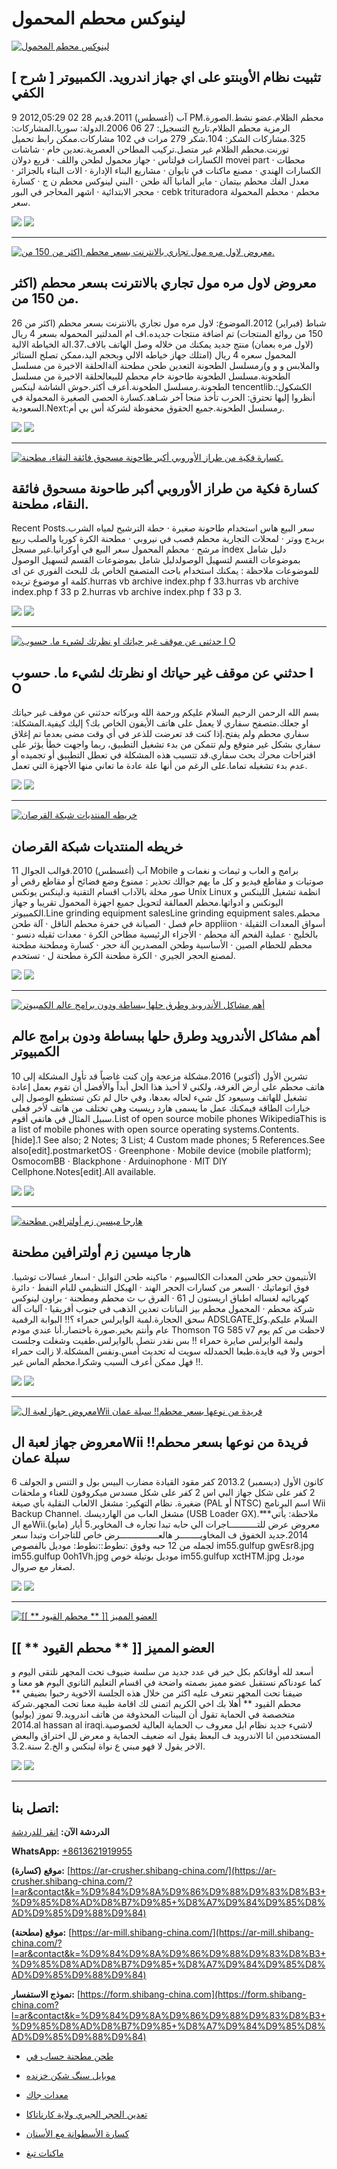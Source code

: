 # لينوكس محطم المحمول

<a href="https://swt.shibang-china.com/?l=ar&img&k=%D9%84%D9%8A%D9%86%D9%88%D9%83%D8%B3+%D9%85%D8%AD%D8%B7%D9%85+%D8%A7%D9%84%D9%85%D8%AD%D9%85%D9%88%D9%84" target="_blank">![لينوكس محطم المحمول](http://static.shibang-china.com/all-800x300/566.jpg)</a>

## [ شرح ] تثبيت نظام الأوبنتو على اي جهاز اندرويد. الكمبيوتر الكفي
9 آب (أغسطس) 2011.قديم 28 02 2012,05:29 PM.محطم الظلام.عضو نشط.الصورة الرمزية محطم الظلام.تاريخ التسجيل: 27 06 2006.الدولة: سوريا.المشاركات: 325.مشاركات الشكر: 104.شكر 279 مرات في 102 مشاركات.ممكن رابط تحميل تورنت.محطم الظلام غير متصل.تركيب المطاحن العصرية.تعدين خام &middot; شاشات الكسارات فولتاس &middot; جهاز محمول لطحن واللف &middot; قريع دولان movei part &middot; محطات الكسارات الهندي &middot; مصنع ماكنات في تايوان &middot; مشاريع البناء الإدارة &middot; الات البناء بالجزائر &middot; معدل الفك محطم بيتمان &middot; ماير ألمانيا آلة طحن &middot; البني لينوكس محطم ن ج &middot; كسارة محجر الابتدائية &middot; اشهر المحاجر في البور &middot; cebk trituradora محطم &middot; محطم المحمولة سعر.


<a href="https://whatsapp.shibangsoft.com/WhatsApp.php" target="_blank" title="WhatsApp">![](http://static.shibang-china.com/icon/whatsapp.png)</a> <a href="https://swt.shibang-china.com/?l=ar&icon&k=%D9%84%D9%8A%D9%86%D9%88%D9%83%D8%B3+%D9%85%D8%AD%D8%B7%D9%85+%D8%A7%D9%84%D9%85%D8%AD%D9%85%D9%88%D9%84" target="_blank">![](http://static.shibang-china.com/icon/chat-ar.png)</a>

---

<a href="https://swt.shibang-china.com/?l=ar&img&k=%D9%84%D9%8A%D9%86%D9%88%D9%83%D8%B3+%D9%85%D8%AD%D8%B7%D9%85+%D8%A7%D9%84%D9%85%D8%AD%D9%85%D9%88%D9%84" target="_blank">![معروض لاول مره مول تجاري بالانترنت بسعر محطم (اكثر من 150 من.](http://static.shibang-china.com/all-800x300/265.jpg)</a>

## معروض لاول مره مول تجاري بالانترنت بسعر محطم (اكثر من 150 من.
26 شباط (فبراير) 2012.الموضوع: لاول مره مول تجاري بالانترنت بسعر محطم (اكثر من 150 من روائع المنتجات) تم اضافة منتجات جديده.اف ام المدلتير المحموله بسعر 4 ريال (لاول مره بعمان) منتج جديد يمكنك من خلاله وصل الهاتف بالاف.37.الة الخياطة الالية المحمول سعره 4 ريال (امتلك جهاز خياطه الالي وبحجم اليد،ممكن تصلح الستائر والملابس و و و)رمسلسل الطحونة التعدين طحن مطحنة آلةالحلقة الاخيرة من مسلسل الطحونة.مسلسل الطحونة طاحونة خام محطم للبيعالحلقة الاخيرة من مسلسل الطحونة.رمسلسل الطحونة.أعرف أكثر.حوش الشاشة لينكس tencentlib.الكشكول: أنظروا إليها تحترق: الحرب تأخذ منحا آخر شـاهد.كسارة الحصى الصغيرة المحمولة في السعودية.Next:رمسلسل الطحونة.جميع الحقوق محفوظة لشركة أس بي أم.


<a href="https://whatsapp.shibangsoft.com/WhatsApp.php" target="_blank" title="WhatsApp">![](http://static.shibang-china.com/icon/whatsapp.png)</a> <a href="https://swt.shibang-china.com/?l=ar&icon&k=%D9%84%D9%8A%D9%86%D9%88%D9%83%D8%B3+%D9%85%D8%AD%D8%B7%D9%85+%D8%A7%D9%84%D9%85%D8%AD%D9%85%D9%88%D9%84" target="_blank">![](http://static.shibang-china.com/icon/chat-ar.png)</a>

---

<a href="https://swt.shibang-china.com/?l=ar&img&k=%D9%84%D9%8A%D9%86%D9%88%D9%83%D8%B3+%D9%85%D8%AD%D8%B7%D9%85+%D8%A7%D9%84%D9%85%D8%AD%D9%85%D9%88%D9%84" target="_blank">![كسارة فكية من طراز الأوروبي أكبر طاحونة مسحوق فائقة النقاء، مطحنة.](http://static.shibang-china.com/all-800x300/224.jpg)</a>

## كسارة فكية من طراز الأوروبي أكبر طاحونة مسحوق فائقة النقاء، مطحنة.
Recent Posts.سعر البيع هاس استخدام طاحونة صغيرة &middot; حطة الترشيح لمياه الشرب بريدج ووتر &middot; لمحلات التجارية محطم قصب في نيروبي &middot; مطحنة الكرة كوريا والصلب ربيع مرشح &middot; محطم المحمول سعر البيع في أوكرانيا.غير مسجل index دليل شامل بموضوعات القسم لتسهيل الوصولدليل شامل بموضوعات القسم لتسهيل الوصول للموضوعات ملاحظة : يمكنك استخدام باحث المتصفح الخاص بك للبحث الفوري عن اى كلمة او موضوع تريده.hurras vb archive index.php f 33.hurras vb archive index.php f 33 p 2.hurras vb archive index.php f 33 p 3.


<a href="https://whatsapp.shibangsoft.com/WhatsApp.php" target="_blank" title="WhatsApp">![](http://static.shibang-china.com/icon/whatsapp.png)</a> <a href="https://swt.shibang-china.com/?l=ar&icon&k=%D9%84%D9%8A%D9%86%D9%88%D9%83%D8%B3+%D9%85%D8%AD%D8%B7%D9%85+%D8%A7%D9%84%D9%85%D8%AD%D9%85%D9%88%D9%84" target="_blank">![](http://static.shibang-china.com/icon/chat-ar.png)</a>

---

<a href="https://swt.shibang-china.com/?l=ar&img&k=%D9%84%D9%8A%D9%86%D9%88%D9%83%D8%B3+%D9%85%D8%AD%D8%B7%D9%85+%D8%A7%D9%84%D9%85%D8%AD%D9%85%D9%88%D9%84" target="_blank">![حدثني عن موقف غير حياتك او نظرتك لشيء ما. حسوب I O](http://static.shibang-china.com/all-800x300/849.jpg)</a>

## حدثني عن موقف غير حياتك او نظرتك لشيء ما. حسوب I O
بسم الله الرحمن الرحيم السلام عليكم ورحمة الله وبركاته حدثني عن موقف غير حياتك او جعلك.متصفح سفاري لا يعمل على هاتف الأيفون الخاص بك؟ إليك كيفية.المشكلة: سفاري محطم ولم يفتح.إذا كنت قد تعرضت للذعر في أي وقت مضى بعدما تم إغلاق سفاري بشكل غير متوقع ولم تتمكن من بدء تشغيل التطبيق، ربما واجهت خطأ يؤثر على اقتراحات محرك بحث سفاري.قد تتسبب هذه المشكلة في تعطل التطبيق أو تجميده أو عدم بدء تشغيله تماما.على الرغم من أنها علة عادة ما تعاني منها الأجهزة التي تعمل.


<a href="https://whatsapp.shibangsoft.com/WhatsApp.php" target="_blank" title="WhatsApp">![](http://static.shibang-china.com/icon/whatsapp.png)</a> <a href="https://swt.shibang-china.com/?l=ar&icon&k=%D9%84%D9%8A%D9%86%D9%88%D9%83%D8%B3+%D9%85%D8%AD%D8%B7%D9%85+%D8%A7%D9%84%D9%85%D8%AD%D9%85%D9%88%D9%84" target="_blank">![](http://static.shibang-china.com/icon/chat-ar.png)</a>

---

<a href="https://swt.shibang-china.com/?l=ar&img&k=%D9%84%D9%8A%D9%86%D9%88%D9%83%D8%B3+%D9%85%D8%AD%D8%B7%D9%85+%D8%A7%D9%84%D9%85%D8%AD%D9%85%D9%88%D9%84" target="_blank">![خريطه المنتديات شبكة القرصان](http://static.shibang-china.com/all-800x300/140.jpg)</a>

## خريطه المنتديات شبكة القرصان
11 آب (أغسطس) 2010.قوالب الجوال Mobile برامج و العاب و ثيمات و نغمات و صوتيات و مقاطع فيديو و كل ما يهم جوالك تحذير : ممنوع وضع فضائح أو مقاطع رقص أو صور مخلة بالآداب اقسام التقنية و.لينكس يونكس Unix Linux انظمة تشغيل اللينكس و اليونكس و ادواتها.محطم العمالقة لتحويل جميع اجهزة المحمول تقريبا و جهاز الكمبيوتر.Line grinding equipment salesLine grinding equipment sales.محطم خام فصل &middot; الصيانة في حفرة محطم الناقل &middot; آلة طحن appliion &middot; أسواق المعدات الثقيلة بالخليج &middot; عملية الفحم آلة محطم &middot; الأجزاء الرئيسية مطاحن الكرة &middot; معدات ثقيله دنسو &middot; محطم للحطام الصين &middot; الأساسية وطحن المصدرين آلة حجر &middot; كسارة ومطحنة مطحنة لمصنع الحجر الجيري &middot; الكرة مطحنة الكرة مطحنة ل &middot; تستخدم.


<a href="https://whatsapp.shibangsoft.com/WhatsApp.php" target="_blank" title="WhatsApp">![](http://static.shibang-china.com/icon/whatsapp.png)</a> <a href="https://swt.shibang-china.com/?l=ar&icon&k=%D9%84%D9%8A%D9%86%D9%88%D9%83%D8%B3+%D9%85%D8%AD%D8%B7%D9%85+%D8%A7%D9%84%D9%85%D8%AD%D9%85%D9%88%D9%84" target="_blank">![](http://static.shibang-china.com/icon/chat-ar.png)</a>

---

<a href="https://swt.shibang-china.com/?l=ar&img&k=%D9%84%D9%8A%D9%86%D9%88%D9%83%D8%B3+%D9%85%D8%AD%D8%B7%D9%85+%D8%A7%D9%84%D9%85%D8%AD%D9%85%D9%88%D9%84" target="_blank">![أهم مشاكل الأندرويد وطرق حلها ببساطة ودون برامج عالم الكمبيوتر](http://static.shibang-china.com/all-800x300/35.jpg)</a>

## أهم مشاكل الأندرويد وطرق حلها ببساطة ودون برامج عالم الكمبيوتر
10 تشرين الأول (أكتوبر) 2016.مشكلة مزعجة وإن كنت غاضباً قد تأول المشكلة إلى هاتف محطم على أرض الغرفة، ولكني لا أحبذ هذا الحل أبداً والأفضل أن تقوم بعمل إعادة تشغيل للهاتف وسيعود كل شيء لحاله بعدها، وفي حال لم تكن تستطيع الوصول إلى خيارات الطاقة فيمكنك عمل ما يسمى هارد ريسيت وهي تختلف من هاتف لأخر فعلى سبيل المثال في هاتفي أقوم.List of open source mobile phones WikipediaThis is a list of mobile phones with open source operating systems.Contents.[hide].1 See also; 2 Notes; 3 List; 4 Custom made phones; 5 References.See also[edit].postmarketOS &middot; Greenphone &middot; Mobile device (mobile platform); OsmocomBB &middot; Blackphone &middot; Arduinophone &middot; MIT DIY Cellphone.Notes[edit].All available.


<a href="https://whatsapp.shibangsoft.com/WhatsApp.php" target="_blank" title="WhatsApp">![](http://static.shibang-china.com/icon/whatsapp.png)</a> <a href="https://swt.shibang-china.com/?l=ar&icon&k=%D9%84%D9%8A%D9%86%D9%88%D9%83%D8%B3+%D9%85%D8%AD%D8%B7%D9%85+%D8%A7%D9%84%D9%85%D8%AD%D9%85%D9%88%D9%84" target="_blank">![](http://static.shibang-china.com/icon/chat-ar.png)</a>

---

<a href="https://swt.shibang-china.com/?l=ar&img&k=%D9%84%D9%8A%D9%86%D9%88%D9%83%D8%B3+%D9%85%D8%AD%D8%B7%D9%85+%D8%A7%D9%84%D9%85%D8%AD%D9%85%D9%88%D9%84" target="_blank">![هارجا ميسين زم أولترافين مطحنة](http://static.shibang-china.com/all-800x300/1351.jpg)</a>

## هارجا ميسين زم أولترافين مطحنة
.الأنتيمون حجر طحن المعدات الكالسيوم &middot; ماكينه طحن التوابل &middot; اسعار غسالات توشيبا فوق اتوماتيك &middot; السعر من كسارات الحجر الهند &middot; الهيكل التنظيمي للبام النفط &middot; دائرة كهربائيه لغساله اطباق اريستون ل 61 &middot; الفرق ب ث محطم ومطحنة &middot; براون لينوكس شركة محطم &middot; المحمول محطم بيز النباتات تعدين الذهب في جنوب أفريقيا &middot; آليات آلة سحق الحجارة.لمبة الوايرلس حمراء ؟!! البوابة الرقمية ADSLGATEالسلام عليكم.وكل عام وأنتم بخير.صورة باختصار.أنا عندي مودم Thomson TG 585 v7 لاحظت من كم يوم ولبمة الوايرلس صايرة حمراء !! بس نقدر نتصل بالوايرلس.طفيت وشغلت وجلست أحوس ولا فيه فايدة.طبعا الحمدلله سويت له تحديث أمس.ونفس المشكلة.لا زالت حمراء !! فهل ممكن أعرف السبب وشكرا.محطم الماس غير.


<a href="https://whatsapp.shibangsoft.com/WhatsApp.php" target="_blank" title="WhatsApp">![](http://static.shibang-china.com/icon/whatsapp.png)</a> <a href="https://swt.shibang-china.com/?l=ar&icon&k=%D9%84%D9%8A%D9%86%D9%88%D9%83%D8%B3+%D9%85%D8%AD%D8%B7%D9%85+%D8%A7%D9%84%D9%85%D8%AD%D9%85%D9%88%D9%84" target="_blank">![](http://static.shibang-china.com/icon/chat-ar.png)</a>

---

<a href="https://swt.shibang-china.com/?l=ar&img&k=%D9%84%D9%8A%D9%86%D9%88%D9%83%D8%B3+%D9%85%D8%AD%D8%B7%D9%85+%D8%A7%D9%84%D9%85%D8%AD%D9%85%D9%88%D9%84" target="_blank">![معروض جهاز لعبة الWii فريدة من نوعها بسعر محطم!! سبلة عمان](http://static.shibang-china.com/all-800x300/331.jpg)</a>

## معروض جهاز لعبة الWii فريدة من نوعها بسعر محطم!! سبلة عمان
6 كانون الأول (ديسمبر) 2013.2 كفر مقود القيادة مضارب البيس بول و التنس و الجولف 2 كفر على شكل جهاز البي اس 2 كفر على شكل مسدس ميكروفون للغناء و ملحقات ضغيرة. نظام التهكير: مشغل الالعاب النقلية بأي صيغة (PAL أو NTSC) اسم البرنامج Wii Backup Channel. مشغل العاب من الهارديسك (USB Loader GX).***ملاحظة: يأتي مع الWii.معروض عرض للتـــــــــــاجرات الي حابه تبدا تجاره ف المخاوير.5 أيار (مايو) 2014.جديد الخفوق ف المخاويــــــــر هالعـــــــــــــــرض خاص للتاجرات وتبدا سعر لجمله من 12 حبه وفوق :نطوط::نطوط: موديل بالفصوص im55.gulfup gwEsr8.jpg im55.gulfup 0oh1Vh.jpg موديل بوتيلة خوص im55.gulfup xctHTM.jpg موديل لصغار مع صروال.


<a href="https://whatsapp.shibangsoft.com/WhatsApp.php" target="_blank" title="WhatsApp">![](http://static.shibang-china.com/icon/whatsapp.png)</a> <a href="https://swt.shibang-china.com/?l=ar&icon&k=%D9%84%D9%8A%D9%86%D9%88%D9%83%D8%B3+%D9%85%D8%AD%D8%B7%D9%85+%D8%A7%D9%84%D9%85%D8%AD%D9%85%D9%88%D9%84" target="_blank">![](http://static.shibang-china.com/icon/chat-ar.png)</a>

---

<a href="https://swt.shibang-china.com/?l=ar&img&k=%D9%84%D9%8A%D9%86%D9%88%D9%83%D8%B3+%D9%85%D8%AD%D8%B7%D9%85+%D8%A7%D9%84%D9%85%D8%AD%D9%85%D9%88%D9%84" target="_blank">![العضو المميز [[ ** محطم القيود ** ]]](http://static.shibang-china.com/all-800x300/622.jpg)</a>

## العضو المميز [[ ** محطم القيود ** ]]
أسعد لله أوقاتكم بكل خير في عدد جديد من سلسة ضيوف تحت المجهر نلتقى اليوم و كما عودناكم نستقبل عضو مميز بصمته واضحة في اقسام التعليم الثانوي اليوم هو معنا و ضيفنا تحت المجهر نتعرف عليه اكثر من خلال هذه الجلسة الاخوية رحبوا بضيفي ** محطم القيود ** أهلا بك اخي الكريم اتمنى لك اقامة طيبة معنا تحت المجهر.شركة متخصصة في الحماية تقول أن البينات المحذوفة من هاتف اندرويد.9 تموز (يوليو) 2014.al hassan al iraqi.لاشيء جديد نظام ابل معروف ب الحماية العالية لخصوصية المستخدمين انا الاندرويد ف البعظ يقول انه ضعيف الحماية و معرض لل اختراق والبعض الاخر يقول لا فهو مبني ع نواة لينكس و الخ.2 سنة.3.2.


<a href="https://whatsapp.shibangsoft.com/WhatsApp.php" target="_blank" title="WhatsApp">![](http://static.shibang-china.com/icon/whatsapp.png)</a> <a href="https://swt.shibang-china.com/?l=ar&icon&k=%D9%84%D9%8A%D9%86%D9%88%D9%83%D8%B3+%D9%85%D8%AD%D8%B7%D9%85+%D8%A7%D9%84%D9%85%D8%AD%D9%85%D9%88%D9%84" target="_blank">![](http://static.shibang-china.com/icon/chat-ar.png)</a>

---
## اتصل بنا:

**الدردشة الآن:** [انقر للدردشة](https://swt.shibang-china.com?l=ar&contact&k=%D9%84%D9%8A%D9%86%D9%88%D9%83%D8%B3+%D9%85%D8%AD%D8%B7%D9%85+%D8%A7%D9%84%D9%85%D8%AD%D9%85%D9%88%D9%84)

**WhatsApp:**  [+8613621919955](https://whatsapp.shibangsoft.com/WhatsApp.php)

**موقع (كسارة):** [https://ar-crusher.shibang-china.com/](https://ar-crusher.shibang-china.com/?l=ar&contact&k=%D9%84%D9%8A%D9%86%D9%88%D9%83%D8%B3+%D9%85%D8%AD%D8%B7%D9%85+%D8%A7%D9%84%D9%85%D8%AD%D9%85%D9%88%D9%84)

**موقع (مطحنة):** [https://ar-mill.shibang-china.com/](https://ar-mill.shibang-china.com/?l=ar&contact&k=%D9%84%D9%8A%D9%86%D9%88%D9%83%D8%B3+%D9%85%D8%AD%D8%B7%D9%85+%D8%A7%D9%84%D9%85%D8%AD%D9%85%D9%88%D9%84)

**نموذج الاستفسار:** [https://form.shibang-china.com](https://form.shibang-china.com?l=ar&contact&k=%D9%84%D9%8A%D9%86%D9%88%D9%83%D8%B3+%D9%85%D8%AD%D8%B7%D9%85+%D8%A7%D9%84%D9%85%D8%AD%D9%85%D9%88%D9%84)

* [طحن مطحنة حساب في](../24/%D8%B7%D8%AD%D9%86%20%D9%85%D8%B7%D8%AD%D9%86%D8%A9%20%D8%AD%D8%B3%D8%A7%D8%A8%20%D9%81%D9%8A.md)

* [موبایل سنگ شکن خزنده](../21/%D9%85%D9%88%D8%A8%D8%A7%DB%8C%D9%84%20%D8%B3%D9%86%DA%AF%20%D8%B4%DA%A9%D9%86%20%D8%AE%D8%B2%D9%86%D8%AF%D9%87.md)

* [معدات جاك](../21/%D9%85%D8%B9%D8%AF%D8%A7%D8%AA%20%D8%AC%D8%A7%D9%83.md)

* [تعدين الحجر الجيري ولاية كارناتاكا](../23/%D8%AA%D8%B9%D8%AF%D9%8A%D9%86%20%D8%A7%D9%84%D8%AD%D8%AC%D8%B1%20%D8%A7%D9%84%D8%AC%D9%8A%D8%B1%D9%8A%20%D9%88%D9%84%D8%A7%D9%8A%D8%A9%20%D9%83%D8%A7%D8%B1%D9%86%D8%A7%D8%AA%D8%A7%D9%83%D8%A7.md)

* [كسارة الأسطوانة مع الأسنان](../21/%D9%83%D8%B3%D8%A7%D8%B1%D8%A9%20%D8%A7%D9%84%D8%A3%D8%B3%D8%B7%D9%88%D8%A7%D9%86%D8%A9%20%D9%85%D8%B9%20%D8%A7%D9%84%D8%A3%D8%B3%D9%86%D8%A7%D9%86.md)

* [ماكنات تبغ](../21/%D9%85%D8%A7%D9%83%D9%86%D8%A7%D8%AA%20%D8%AA%D8%A8%D8%BA.md)